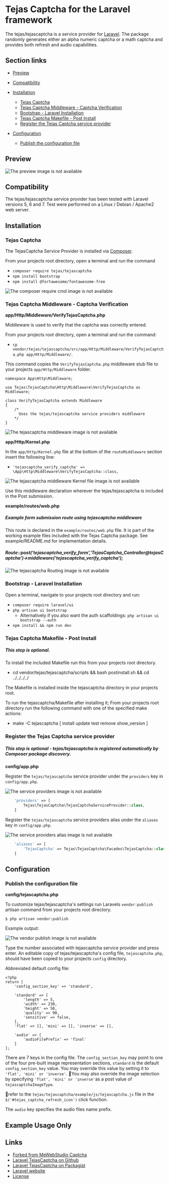 # Tejas Captcha for the Laravel framework #


The tejas/tejascaptcha is a service provider for [Laravel](http://www.laravel.com).  The package randomly generates either an alpha numeric captcha or a math captcha and provides both refresh and audio capabilities.


## Section links ##

* [Preview](#preview)
* [Compatibility](#compatibility)
* [Installation](#installation)
     * [Tejas Captcha](#tejas-captcha)
     * [Tejas Captcha Middleware - Captcha Verification](#tejas-captcha-middleware---captcha-verification)
     * [Bootstrap - Laravel Installation](#bootstrap---laravel-installation)
     * [Tejas Captcha Makefile - Post Install](#tejas-captcha-makefile---post-install)
     * [Register the Tejas Captcha service provider](#register-the-tejas-captcha-service-provider)

* [Configuration](#configuration)
     * [Publish the configuration file](#publish-the-configuration-file)


## Preview ##


![The preview image is not available](assets/githubReadme/images/tejasCaptchaPreview.png?raw=true "TejasCaptcha Preview")


## Compatibility ##


The tejas/tejascaptcha service provider has been tested with Laravel versions 5, 6 and 7. Test were performed on a Linux / Debian / Apache2 web server.


## Installation ##


### Tejas Captcha ###


The TejasCaptcha Service Provider is installed via [Composer](http://getcomposer.org).

From your projects root directory, open a terminal and run the command
* `composer require tejas/tejascaptcha`
* `npm install bootstrap`
* `npm install @fortawesome/fontawesome-free`

![The composer require cmd image is not available](assets/githubReadme/images/tejasCaptchaComposerRequireCmd.png?raw=true "TejasCaptcha Composer Require Cmd")


### Tejas Captcha Middleware - Captcha Verification ###

__app/Http/Middleware/VerifyTejasCaptcha.php__


Middleware is used to verify that the captcha was correctly entered.

From your projects root directory, open a terminal and run the command:
* `cp vendor/tejas/tejascaptcha/src/app/Http/Middleware/VerifyTejasCaptcha.php app/Http/Middleware/`.

This command copies the `VerifyTejasCaptcha.php` middleware stub file to your projects `app/Http/Middleware` folder.

```
namespace App\Http\Middleware;

use Tejas\TejasCaptcha\Http\Middleware\VerifyTejasCaptcha as Middleware;

class VerifyTejasCaptcha extends Middleware
{
    /*
      Uses the tejas/tejascaptcha service providers middleware
    */
}
```


![The tejascaptcha middleware image is not available](assets/githubReadme/images/tejasCaptchaVerifyMiddlewareStub.png?raw=true "TejasCaptcha Middleware")


__app/Http/Kernel.php__

In the `app/Http/Kernel.php` file at the bottom of the `routeMiddleware` section insert the following line:
* `'tejascaptcha_verify_captcha' => \App\Http\Middleware\VerifyTejasCaptcha::class,`

![The tejascaptcha middleware Kernel file image is not available](assets/githubReadme/images/tejasCaptchaMiddlewareKernel.png?raw=true "TejasCaptcha Middleware Kernel file")


Use this middleware declaration wherever the tejas/tejascaptcha is included in the Post submission.

__example/routes/web.php__


##### Example form submission route using tejascaptcha middleware  #####

This route is declared in the `example/routes/web.php` file. It is part of the working example files included with the Tejas Captcha package. See example/README.md for implementation details.

#####  Route::post('tejascaptcha_verify_form','TejasCaptcha_Controller@tejasCaptcha')->middleware('tejascaptcha_verify_captcha'); #####


![The tejascaptcha Routing image is not available](assets/githubReadme/images/tejasCaptchaMiddlewareRoute.png?raw=true "TejasCaptcha Middleware Route")

### Bootstrap - Laravel Installation ###


Open a terminal, navigate to your projects root directory and run:
* `composer require laravel/ui`
* `php artisan ui bootstrap`
	* Alternatively if you also want the auth scaffoldings: `php artisan ui bootstrap --auth`
* `npm install && npm run dev`


###  Tejas Captcha Makefile - Post Install ###

##### This step is optional. #####

To install the included Makefile run this from your projects root directory.

* cd vendor/tejas/tejascaptcha/scripts && bash postinstall.sh && cd ../../../../

The Makefile is installed inside the tejascaptcha directory in your projects root.

To run the tejascaptcha/Makefile after installing it; From your projects
root directory run the following command with one of the specified make actions:

* make -C tejascaptcha [ install update test remove show_version ]


### Register the Tejas Captcha service provider ###

##### This step is optional - tejas/tejascaptcha is registered automatically by Composer package discovery. #####

__config/app.php__

Register the `tejas/tejascaptcha` service provider under the `providers` key in `config/app.php`.

![The service providers image is not available](assets/githubReadme/images/tejasCaptchaProvider1.png?raw=true "TejasCaptcha Service Provider")

```php
    'providers' => [
        Tejas\TejasCaptcha\TejasCaptchaServiceProvider::class,
    ]
```

Register the `tejas/tejascaptcha` service providers alias under the `aliases` key in `config/app.php`.

![The service providers alias image is not available](assets/githubReadme/images/tejasCaptchaProvider3.png?raw=true "TejasCaptcha Service Providers Alias")

```php
    'aliases' => [
        'TejasCaptcha' => Tejas\TejasCaptcha\Facades\TejasCaptcha::class,
    ]
```


## Configuration ##


### Publish the configuration file ###


__config/tejascaptcha.php__


To customize tejas/tejascaptcha's settings run Laravels `vendor:publish` artisan command from your projects root directory.


```
$ php artisan vendor:publish
```

Example output:

![The vendor publish image is not available](assets/githubReadme/images/tejasCaptchaVendorPublish.png?raw=true "Vendor Publish")


Type the number associated with tejascaptcha service provider and press enter. An editable copy of tejas/tejascaptcha's config file, `tejascaptcha.php`, should have been copied to your projects `config` directory.

Abbreviated default config file:

```
<?php
return [
    'config_section_key' => 'standard',

    'standard' => [
        'length' => 5,
        'width' => 230,
        'height' => 50,
        'quality' => 90,
        'sensitive' => false,
    ],
    'flat' => [], 'mini' => [], 'inverse' => [],

    'audio' => [
        'audioFilePrefix' => 'final'
    ]
];

```

There are 7 keys in the config file. The `config_section_key` may point to one
of the four pre-built image representation sections, `standard` is the default
`config_section_key` value. You may override this value by setting it to
`'flat', 'mini' or 'inverse'`. :small_red_triangle:You may also override the
image selection by specifying `'flat', 'mini' or 'inverse'`as a post value
of `tejascaptchaImageType`.

:small_red_triangle:refer to the `tejas/tejascaptcha/example/js/tejascaptcha.js`
file in the `$('#tejas_captcha_refresh_icon')` click function.

The `audio` key specifies the audio files name prefix.


## Example Usage Only ##



## Links ##
* [Forked from MeWebStudio Captcha](http://www.mewebstudio.com)
* [Laravel TejasCaptcha on Github](https://github.com/1007tejas/TejasCaptcha)
* [Laravel TejasCaptcha on Packagist](https://packagist.org/packages/TejasCaptcha)
* [Laravel website](http://laravel.com)
* [License](http://www.opensource.org/licenses/mit-license.php)
